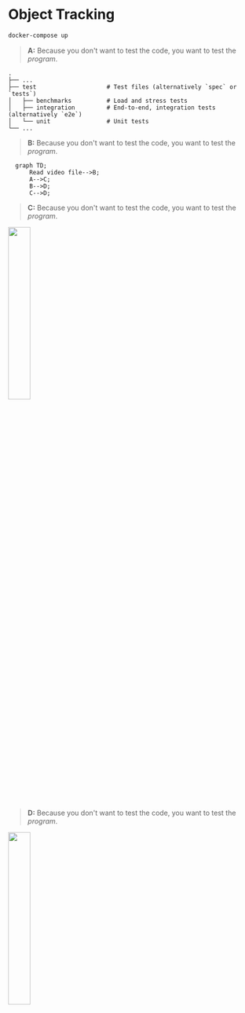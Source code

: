 # Object Tracking

```bash
docker-compose up
```


> **A:** Because you don't want to test the code, you want to test the *program*.

    .
    ├── ...
    ├── test                    # Test files (alternatively `spec` or `tests`)
    │   ├── benchmarks          # Load and stress tests
    │   ├── integration         # End-to-end, integration tests (alternatively `e2e`)
    │   └── unit                # Unit tests
    └── ...
    

> **B:** Because you don't want to test the code, you want to test the *program*.
```mermaid
  graph TD;
      Read video file-->B;
      A-->C;
      B-->D;
      C-->D;
```

> **C:** Because you don't want to test the code, you want to test the *program*.
<img src="https://user-images.githubusercontent.com/84106110/156943548-1ee3ff9e-1e21-4caa-8e47-fd871d818f19.png" width=30% height=30%>

> **D:** Because you don't want to test the code, you want to test the *program*.
<img src="https://user-images.githubusercontent.com/84106110/156944048-a6efe75f-6773-446f-a057-3b9b9442c1fe.png" width=30% height=30%>
